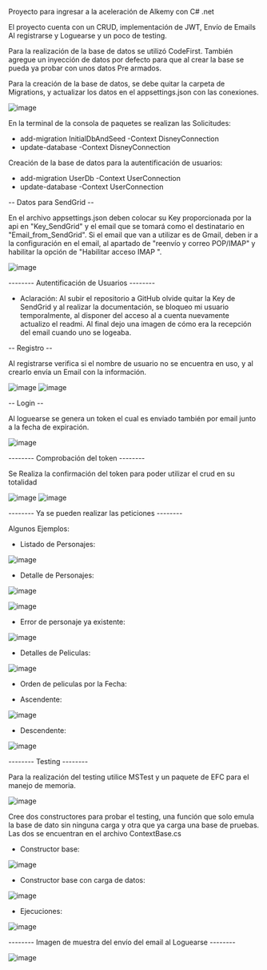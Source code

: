Proyecto para ingresar a la aceleración de Alkemy con C# .net

El proyecto cuenta con un CRUD, implementación de JWT, Envío de Emails Al registrarse y Loguearse y un poco de testing.

Para la realización de la base de datos se utilizó CodeFirst. También agregue un inyección de datos por defecto para que al crear la base se pueda ya probar con unos datos Pre armados.

Para la creación de la base de datos, se debe quitar la carpeta de Migrations, y actualizar los datos en el appsettings.json con las conexiones.

![image](https://user-images.githubusercontent.com/74575681/181801250-a9acd592-ce50-456e-b316-87fe5fd673b0.png)


En la terminal de la consola de paquetes se realizan las Solicitudes:

- add-migration InitialDbAndSeed -Context DisneyConnection
- update-database -Context DisneyConnection

Creación de la base de datos para la autentificación de usuarios:

- add-migration UserDb -Context UserConnection
- update-database -Context UserConnection

-- Datos para SendGrid --

En el archivo appsettings.json deben colocar su Key proporcionada por la api en "Key_SendGrid" y el email que se tomará como el destinatario en  "Email_from_SendGrid".
Si el email que van a utilizar es de Gmail, deben ir a la configuración en el email, al apartado de "reenvío y correo POP/IMAP" y habilitar la opción de "Habilitar acceso IMAP
".

![image](https://user-images.githubusercontent.com/74575681/181801656-ccf59591-67d1-4e10-b5b8-4add36639106.png)


-------- Autentificación de Usuarios --------

* Aclaración: Al subir el repositorio a GitHub olvide quitar la Key de SendGrid y al realizar la documentación, se bloqueo mi usuario temporalmente, al disponer del acceso al a cuenta nuevamente actualizo el readmi.
  Al final dejo una imagen de cómo era la recepción del email cuando uno se logeaba.

-- Registro --

Al registrarse verifica si el nombre de usuario no se encuentra en uso, y al crearlo envía un Email con la información.

![image](https://user-images.githubusercontent.com/74575681/181802693-6213cd9c-4b3f-4fc7-ac17-d90972f86f7d.png)
![image](https://user-images.githubusercontent.com/74575681/181802714-b8286978-183f-4c0d-a3ba-c5b3e9bc41ed.png)

-- Login --

Al loguearse se genera un token el cual es enviado también por email junto a la fecha de expiración.

![image](https://user-images.githubusercontent.com/74575681/182163996-dbde01d8-e939-4df2-b253-2a802655e549.png)


-------- Comprobación del token --------

Se Realiza la confirmación del token para poder utilizar el crud en su totalidad

![image](https://user-images.githubusercontent.com/74575681/182164105-c0802ea6-58dd-4b54-b537-f5fa780a68b3.png)
![image](https://user-images.githubusercontent.com/74575681/182164139-b7318c3c-8d48-4f61-ae45-caf27be1c8cc.png)


-------- Ya se pueden realizar las peticiones --------

Algunos Ejemplos:

* Listado de Personajes:

![image](https://user-images.githubusercontent.com/74575681/182165326-737ede66-e146-4964-82f3-66ac051781a0.png)

* Detalle de Personajes:

![image](https://user-images.githubusercontent.com/74575681/182165572-ff735ab4-12c7-42e8-a397-1e0a97c9401e.png)

![image](https://user-images.githubusercontent.com/74575681/182165616-105a38a6-1283-4348-934b-db2ca4db0897.png)

* Error de personaje ya existente:

![image](https://user-images.githubusercontent.com/74575681/182165893-8b11d03a-e3c4-4a58-8771-4f9ab221b5c4.png)

* Detalles de Peliculas:

![image](https://user-images.githubusercontent.com/74575681/182166023-0aac0deb-33a0-4ab8-a420-4ad71ee0c0f7.png)

* Orden de peliculas por la Fecha:

- Ascendente:

![image](https://user-images.githubusercontent.com/74575681/182166349-588a1f82-3134-41c5-a149-5afd4ebf0315.png)

- Descendente:

![image](https://user-images.githubusercontent.com/74575681/182166427-e4a0f96f-df4f-49e6-97b9-31468ebaf0f1.png)

-------- Testing --------

Para la realización del testing utilice MSTest y un paquete de EFC para el manejo de memoria.

![image](https://user-images.githubusercontent.com/74575681/182168285-0dc4ca89-b2af-4c1f-8c1b-82015c917371.png)

Cree dos constructores para probar el testing, una función que solo emula la base de dato sin ninguna carga y otra que ya carga una base de pruebas. Las dos se encuentran en el archivo ContextBase.cs

* Constructor base:

![image](https://user-images.githubusercontent.com/74575681/182168005-cf739703-5546-4cda-9a44-d74839daf576.png)

* Constructor base con carga de datos:

![image](https://user-images.githubusercontent.com/74575681/182168130-c459ce97-98fb-48a7-994d-ecabc8a68e6b.png)

* Ejecuciones:

![image](https://user-images.githubusercontent.com/74575681/182168656-24313837-2437-43bc-b5a3-d338ae21bf0b.png)


-------- Imagen de muestra del envío del email al Loguearse -------- 


![image](https://user-images.githubusercontent.com/74575681/182168894-da2c6e4d-cd84-413c-8e00-c6476619a88f.png)






